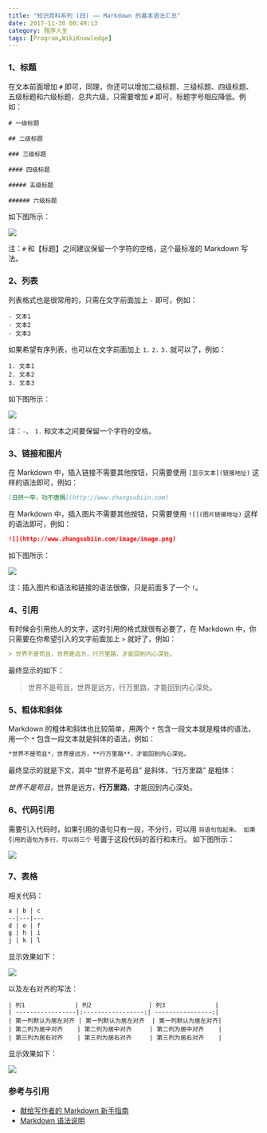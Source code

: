 ```yaml
---
title: "知识百科系列 (四) —— Markdown 的基本语法汇总"
date: 2017-11-30 00:49:13
category: 程序人生
tags: [Program,WikiKnowledge]
---
```

### 1、标题

在文本前面增加 `#` 即可，同理，你还可以增加二级标题、三级标题、四级标题、五级标题和六级标题，总共六级，只需要增加 `#` 即可，标题字号相应降低。例如：

```properties
# 一级标题

## 二级标题

### 三级标题

#### 四级标题

##### 五级标题

###### 六级标题
```

如下图所示：

![](http://p8bc1hri5.bkt.clouddn.com/the-grammar-of-markdown-1.png)

注：`#` 和【标题】之间建议保留一个字符的空格，这个最标准的 Markdown 写法。

### 2、列表

列表格式也是很常用的，只需在文字前面加上 `-` 即可，例如：

```properties
- 文本1
- 文本2
- 文本3
```

如果希望有序列表，也可以在文字前面加上 `1.` `2.` `3.` 就可以了，例如：

```properties
1. 文本1
2. 文本2
3. 文本3
```

如下图所示：

![](http://p8bc1hri5.bkt.clouddn.com/the-grammar-of-markdown-2.png)

注：`-`、 `1.` 和文本之间要保留一个字符的空格。

### 3、链接和图片

在 Markdown 中，插入链接不需要其他按钮，只需要使用 `[显示文本](链接地址)` 这样的语法即可，例如：

```markdown
[日拱一卒，功不唐捐](http://www.zhangsubiin.com)
```

在 Markdown 中，插入图片不需要其他按钮，只需要使用 `![](图片链接地址)` 这样的语法即可，例如：

```markdown
![](http://www.zhangsubiin.com/image/image.png)
```

如下图所示：

![](http://p8bc1hri5.bkt.clouddn.com/the-grammar-of-markdown-3.png)

注：插入图片和语法和链接的语法很像，只是前面多了一个 `!`。

### 4、引用

有时候会引用他人的文字，这时引用的格式就很有必要了，在 Markdown 中，你只需要在你希望引入的文字前面加上 `>` 就好了，例如：

```markdown
> 世界不是苟且，世界是远方，行万里路，才能回到内心深处。
```

最终显示的如下：

> 世界不是苟且，世界是远方，行万里路，才能回到内心深处。

### 5、粗体和斜体

Markdown 的粗体和斜体也比较简单，用两个 `*` 包含一段文本就是粗体的语法，用一个 `*` 包含一段文本就是斜体的语法，例如：

```markdown
*世界不是苟且*，世界是远方，**行万里路**，才能回到内心深处。
```

最终显示的就是下文，其中 “世界不是苟且” 是斜体，“行万里路” 是粗体：

*世界不是苟且*，世界是远方，**行万里路**，才能回到内心深处。

### 6、代码引用

需要引入代码时，如果引用的语句只有一段，不分行，可以用 ` 将语句包起来。
如果引用的语句为多行，可以将三个 ` 号置于这段代码的首行和末行。
如下图所示：

![](http://p8bc1hri5.bkt.clouddn.com/the-grammar-of-markdown-4.png)

### 7、表格

相关代码：

```markdown
a | b | c
--|---|---
d | e | f 
g | h | i
j | k | l
```

显示效果如下：

![](http://p8bc1hri5.bkt.clouddn.com/the-grammar-of-markdown-5.png)

以及左右对齐的写法：

```
| 列1              | 列2                | 列3              |
| -----------------|:-----------------:| ----------------:|
| 第一列默认为居左对齐 | 第一列默认为居左对齐  | 第一列默认为居左对齐|
| 第二列为居中对齐    | 第二列为居中对齐     | 第二列为居中对齐    |
| 第三列为居右对齐    | 第三列为居右对齐     | 第三列为居右对齐    |
```

显示效果如下：

![](http://p8bc1hri5.bkt.clouddn.com/the-grammar-of-markdown-6.png)


### 参考与引用
- <a href="http://www.jianshu.com/p/q81RER" target="_blank">献给写作者的 Markdown 新手指南</a>
- <a href="http://wowubuntu.com/markdown/" target="_blank">Markdown 语法说明</a>